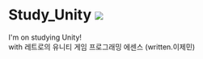 # Study_Unity <img src="https://img.shields.io/badge/UNITY-FFFFFF?style=for-the-badge&logo=unity&logoColor=black"/>
I'm on studying Unity!  
with 레트로의 유니티 게임 프로그래밍 에센스 (written.이제민)
